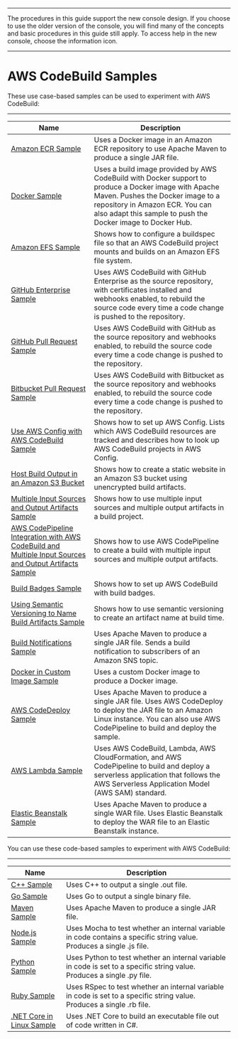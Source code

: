 --------

 The procedures in this guide support the new console design\. If you choose to use the older version of the console, you will find many of the concepts and basic procedures in this guide still apply\. To access help in the new console, choose the information icon\.

--------

# AWS CodeBuild Samples<a name="samples"></a>

 These use case\-based samples can be used to experiment with AWS CodeBuild: 


****  

| Name | Description | 
| --- | --- | 
| [Amazon ECR Sample](sample-ecr.md) | Uses a Docker image in an Amazon ECR repository to use Apache Maven to produce a single JAR file\. | 
| [Docker Sample](sample-docker.md) | Uses a build image provided by AWS CodeBuild with Docker support to produce a Docker image with Apache Maven\. Pushes the Docker image to a repository in Amazon ECR\. You can also adapt this sample to push the Docker image to Docker Hub\. | 
| [Amazon EFS Sample](sample-efs.md) | Shows how to configure a buildspec file so that an AWS CodeBuild project mounts and builds on an Amazon EFS file system\. | 
| [GitHub Enterprise Sample](sample-github-enterprise.md) | Uses AWS CodeBuild with GitHub Enterprise as the source repository, with certificates installed and webhooks enabled, to rebuild the source code every time a code change is pushed to the repository\. | 
| [GitHub Pull Request Sample](sample-github-pull-request.md) | Uses AWS CodeBuild with GitHub as the source repository and webhooks enabled, to rebuild the source code every time a code change is pushed to the repository\. | 
| [Bitbucket Pull Request Sample](sample-bitbucket-pull-request.md) | Uses AWS CodeBuild with Bitbucket as the source repository and webhooks enabled, to rebuild the source code every time a code change is pushed to the repository\. | 
| [Use AWS Config with AWS CodeBuild Sample](how-to-integrate-config.md) | Shows how to set up AWS Config\. Lists which AWS CodeBuild resources are tracked and describes how to look up AWS CodeBuild projects in AWS Config\. | 
| [ Host Build Output in an Amazon S3 Bucket ](sample-disable-artifact-encryption.md) | Shows how to create a static website in an Amazon S3 bucket using unencrypted build artifacts\. | 
| [ Multiple Input Sources and Output Artifacts Sample ](sample-multi-in-out.md) |  Shows how to use multiple input sources and multiple output artifacts in a build project\.  | 
| [ AWS CodePipeline Integration with AWS CodeBuild and Multiple Input Sources and Output Artifacts Sample ](sample-pipeline-multi-input-output.md) |  Shows how to use AWS CodePipeline to create a build with multiple input sources and multiple output artifacts\.  | 
| [Build Badges Sample](sample-build-badges.md) | Shows how to set up AWS CodeBuild with build badges\. | 
| [Using Semantic Versioning to Name Build Artifacts Sample](sample-buildspec-artifact-naming.md) | Shows how to use semantic versioning to create an artifact name at build time\. | 
| [Build Notifications Sample](sample-build-notifications.md) | Uses Apache Maven to produce a single JAR file\. Sends a build notification to subscribers of an Amazon SNS topic\. | 
| [Docker in Custom Image Sample](sample-docker-custom-image.md) | Uses a custom Docker image to produce a Docker image\. | 
| [AWS CodeDeploy Sample](sample-codedeploy.md) | Uses Apache Maven to produce a single JAR file\. Uses AWS CodeDeploy to deploy the JAR file to an Amazon Linux instance\. You can also use AWS CodePipeline to build and deploy the sample\. | 
| [AWS Lambda Sample](sample-lambda.md) | Uses AWS CodeBuild, Lambda, AWS CloudFormation, and AWS CodePipeline to build and deploy a serverless application that follows the AWS Serverless Application Model \(AWS SAM\) standard\. | 
| [Elastic Beanstalk Sample](sample-elastic-beanstalk.md) | Uses Apache Maven to produce a single WAR file\. Uses Elastic Beanstalk to deploy the WAR file to an Elastic Beanstalk instance\. | 

You can use these code\-based samples to experiment with AWS CodeBuild:


****  

| Name | Description | 
| --- | --- | 
| [C\+\+ Sample](sample-c-plus-plus-hw.md) | Uses C\+\+ to output a single \.out file\. | 
| [Go Sample](sample-go-hw.md) | Uses Go to output a single binary file\. | 
| [Maven Sample](sample-maven-5m.md) | Uses Apache Maven to produce a single JAR file\. | 
| [Node\.js Sample](sample-nodejs-hw.md) | Uses Mocha to test whether an internal variable in code contains a specific string value\. Produces a single \.js file\. | 
| [Python Sample](sample-python-hw.md) | Uses Python to test whether an internal variable in code is set to a specific string value\. Produces a single \.py file\. | 
| [Ruby Sample](sample-ruby-hw.md) | Uses RSpec to test whether an internal variable in code is set to a specific string value\. Produces a single \.rb file\. | 
| [\.NET Core in Linux Sample](sample-net-core-linux.md) | Uses \.NET Core to build an executable file out of code written in C\#\. | 